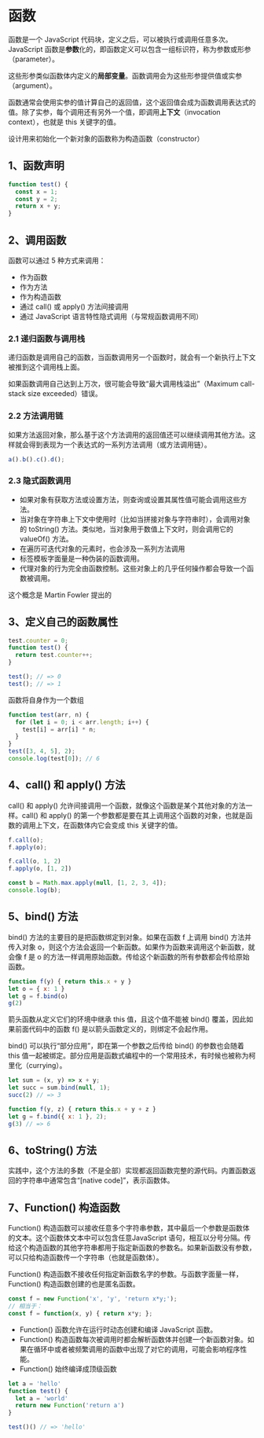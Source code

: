# 函数

函数是一个 JavaScript 代码块，定义之后，可以被执行或调用任意多次。JavaScript 函数是**参数**化的，即函数定义可以包含一组标识符，称为参数或形参（parameter）。

这些形参类似函数体内定义的**局部变量**。函数调用会为这些形参提供值或实参（argument）。

函数通常会使用实参的值计算自己的返回值，这个返回值会成为函数调用表达式的值。除了实参，每个调用还有另外一个值，即调用**上下文**（invocation context），也就是 this 关键字的值。

设计用来初始化一个新对象的函数称为构造函数（constructor）

## 1、函数声明

```js
function test() {
  const x = 1;
  const y = 2;
  return x + y;
}
```

## 2、调用函数

函数可以通过 5 种方式来调用：

- 作为函数
- 作为方法
- 作为构造函数
- 通过 call() 或 apply() 方法间接调用
- 通过 JavaScript 语言特性隐式调用（与常规函数调用不同）

### 2.1 递归函数与调用栈

递归函数是调用自己的函数，当函数调用另一个函数时，就会有一个新执行上下文被推到这个调用栈上面。

如果函数调用自己达到上万次，很可能会导致“最大调用栈溢出”（Maximum call-stack size exceeded）错误。

### 2.2 方法调用链

如果方法返回对象，那么基于这个方法调用的返回值还可以继续调用其他方法。这样就会得到表现为一个表达式的一系列方法调用（或方法调用链）。

```js
a().b().c().d();
```

### 2.3 隐式函数调用

- 如果对象有获取方法或设置方法，则查询或设置其属性值可能会调用这些方法。
- 当对象在字符串上下文中使用时（比如当拼接对象与字符串时），会调用对象的 toString() 方法。类似地，当对象用于数值上下文时，则会调用它的 valueOf() 方法。
- 在遍历可迭代对象的元素时，也会涉及一系列方法调用
- 标签模板字面量是一种伪装的函数调用。
- 代理对象的行为完全由函数控制。这些对象上的几乎任何操作都会导致一个函数被调用。

这个概念是 Martin Fowler 提出的

## 3、定义自己的函数属性

```js
test.counter = 0;
function test() {
  return test.counter++;
}

test(); // => 0
test(); // => 1
```

函数将自身作为一个数组

```js
function test(arr, n) {
  for (let i = 0; i < arr.length; i++) {
    test[i] = arr[i] * n;
  }
}
test([3, 4, 5], 2);
console.log(test[0]); // 6
```

## 4、call() 和 apply() 方法

call() 和 apply() 允许间接调用一个函数，就像这个函数是某个其他对象的方法一样。call() 和 apply() 的第一个参数都是要在其上调用这个函数的对象，也就是函数的调用上下文，在函数体内它会变成 this 关键字的值。

```js
f.call(o);
f.apply(o);

f.call(o, 1, 2)
f.apply(o, [1, 2])

const b = Math.max.apply(null, [1, 2, 3, 4]);
console.log(b);
```

## 5、bind() 方法

bind() 方法的主要目的是把函数绑定到对象。如果在函数 f 上调用 bind() 方法并传入对象 o，则这个方法会返回一个新函数。如果作为函数来调用这个新函数，就会像 f 是 o 的方法一样调用原始函数。传给这个新函数的所有参数都会传给原始函数。

```js
function f(y) { return this.x + y }
let o = { x: 1 }
let g = f.bind(o)
g(2)
```

箭头函数从定义它们的环境中继承 this 值，且这个值不能被 bind() 覆盖，因此如果前面代码中的函数 f() 是以箭头函数定义的，则绑定不会起作用。

bind() 可以执行“部分应用”，即在第一个参数之后传给 bind() 的参数也会随着 this 值一起被绑定。部分应用是函数式编程中的一个常用技术，有时候也被称为柯里化（currying）。

```js
let sum = (x, y) => x + y;
let succ = sum.bind(null, 1);
succ(2) // => 3

function f(y, z) { return this.x + y + z }
let g = f.bind({ x: 1 }, 2);
g(3) // => 6
```

## 6、toString() 方法

实践中，这个方法的多数（不是全部）实现都返回函数完整的源代码。内置函数返回的字符串中通常包含“[native code]”，表示函数体。

## 7、Function() 构造函数

Function() 构造函数可以接收任意多个字符串参数，其中最后一个参数是函数体的文本。这个函数体文本中可以包含任意JavaScript 语句，相互以分号分隔。传给这个构造函数的其他字符串都用于指定新函数的参数名。如果新函数没有参数，可以只给构造函数传一个字符串（也就是函数体）。

Function() 构造函数不接收任何指定新函数名字的参数。与函数字面量一样，Function() 构造函数创建的也是匿名函数。

```js
const f = new Function('x', 'y', 'return x*y;');
// 相当于：
const f = function(x, y) { return x*y; };
```

- Function() 函数允许在运行时动态创建和编译 JavaScript 函数。
- Function() 构造函数每次被调用时都会解析函数体并创建一个新函数对象。如果在循环中或者被频繁调用的函数中出现了对它的调用，可能会影响程序性能。
- Function() 始终编译成顶级函数

```js
let a = 'hello'
function test() {
  let a = 'world'
  return new Function('return a')
}

test()() // => 'hello'
```